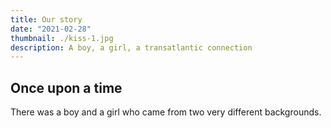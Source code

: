 ```yaml
---
title: Our story
date: "2021-02-28"
thumbnail: ./kiss-1.jpg
description: A boy, a girl, a transatlantic connection
---
```


## Once upon a time

There was a boy and a girl who came from two very different backgrounds.